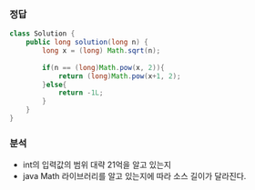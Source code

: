 ###   정답
```java
class Solution {
    public long solution(long n) {
        long x = (long) Math.sqrt(n);
        
        if(n == (long)Math.pow(x, 2)){
            return (long)Math.pow(x+1, 2);
        }else{
            return -1L;            
        }
    }
}
```

###   분석
-   int의 입력값의 범위 대략 21억을 알고 있는지
-   java Math 라이브러리를 알고 있는지에 따라 소스 길이가 달라진다.